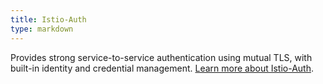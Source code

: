 ```yaml
---
title: Istio-Auth
type: markdown
---
```

Provides strong service-to-service authentication using mutual TLS, with built-in identity and credential management.
[Learn more about Istio-Auth](../concepts/network-and-auth/auth.html).
